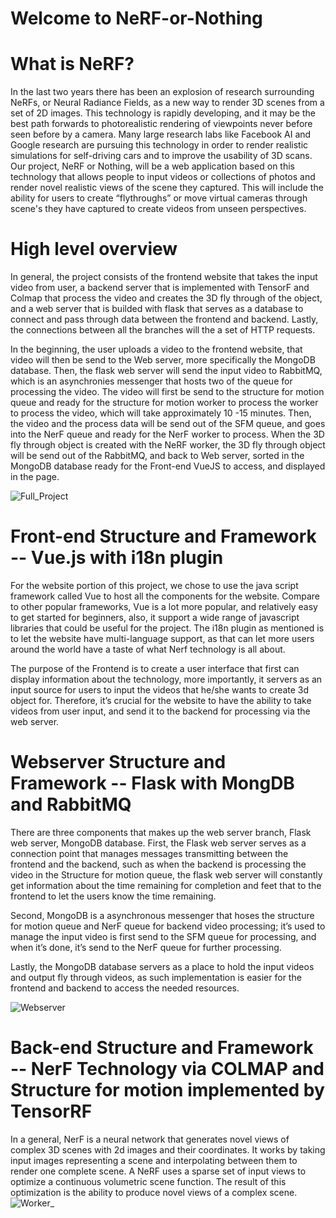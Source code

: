 # Welcome to NeRF-or-Nothing

# What is NeRF?
In the last two years there has been an explosion of research surrounding NeRFs, or Neural Radiance Fields, as a new way to render 3D scenes from a set of 2D images. This technology is rapidly developing, and it may be the best path forwards to photorealistic rendering of viewpoints never before seen before by a camera. Many large research labs like Facebook AI and Google research are pursuing this technology in order to render realistic simulations for self-driving cars and to improve the usability of 3D scans. Our project, NeRF or Nothing, will be a web application based on this technology that allows people to input videos or collections of photos and render novel realistic views of the scene they captured. This will include the ability for users to create “flythroughs” or move virtual cameras through scene's they have captured to create videos from unseen perspectives.
  
  
  # High level overview
 In general, the project consists of the frontend website that takes the input video from user, a backend server that is implemented with TensorF and Colmap that process the video and creates the 3D fly through of the object, and a web server that is builded with flask that serves as a database to connect and pass through data between the frontend and backend. Lastly, the connections between all the branches will the a set of HTTP requests. 

In the beginning, the user uploads a video to the frontend website, that video will then be send to the Web server, more specifically the MongoDB database. Then, the flask web server will send the input video to RabbitMQ, which is an asynchronies messenger that hosts two of the queue for processing the video. The video will first be send to the structure for motion queue and ready for the structure for motion worker to process the worker to process the video, which will take approximately 10 -15 minutes. Then, the video and the process data will be send out of the SFM queue, and goes into the NerF queue and ready for the NerF worker to process. When the 3D fly through object is created with the NeRF worker, the 3D fly through object will be send out of the RabbitMQ, and back to Web server, sorted in the MongoDB database ready for the Front-end VueJS to access, and displayed in the page.

![Full_Project](https://user-images.githubusercontent.com/75590646/185227317-ca5ffe32-1e6b-45c9-8aae-7e0515cea1a4.png)

# Front-end Structure and Framework -- Vue.js with i18n plugin
For the website portion of this project, we chose to use the java script framework called Vue to host all the components for the website. Compare to other popular frameworks, Vue is a lot more popular, and relatively easy to get started for beginners, also, it support a wide range of javascript libraries that could be useful for the project. The i18n plugin as mentioned is to let the website have multi-language support, as that can let more users around the world have a taste of what Nerf technology is all about.

The purpose of the Frontend is to create a user interface that first can display information about the technology, more importantly, it servers as an input source for users to input the videos that he/she wants to create 3d object for. Therefore, it’s crucial for the website to have the ability to take videos from user input, and send it to the backend for processing via the web server.

# Webserver Structure and Framework -- Flask with MongDB and RabbitMQ
There are three components that makes up the web server branch, Flask web server, MongoDB database. First, the Flask web server serves as a connection point that manages messages transmitting between the frontend and the backend, such as when the backend is processing the video in the Structure for motion queue, the flask web server will constantly get information about the time remaining for completion and feet that to the frontend to let the users know the time remaining.

Second, MongoDB is a asynchronous messenger that hoses the structure for motion queue and NerF queue for backend video processing; it’s used to manage the input video is first send to the SFM queue for processing, and when it’s done, it’s send to the NerF queue for further processing.

Lastly, the MongoDB database servers as a place to hold the input videos and output fly through videos, as such implementation is easier for the frontend and backend to access the needed resources.

![Webserver](https://user-images.githubusercontent.com/75590646/185227939-7aff7140-6831-45be-819c-e6c4ec418893.png)


# Back-end Structure and Framework -- NerF Technology via COLMAP and Structure for motion implemented by TensorRF
In a general, NerF is a neural network that generates novel views of complex 3D scenes with 2d images and their coordinates. It works by taking input images representing a scene and interpolating between them to render one complete scene. A NeRF uses a sparse set of input views to optimize a continuous volumetric scene function. The result of this optimization is the ability to produce novel views of a complex scene.
![Worker_](https://user-images.githubusercontent.com/75590646/185227619-aac5918a-e435-4c4a-993f-277f244f2c21.png)


